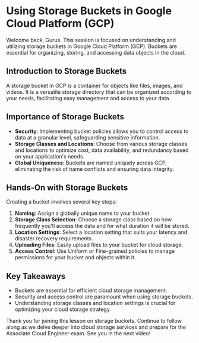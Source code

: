 # Using Storage Buckets in Google Cloud Platform (GCP)

Welcome back, Gurus. This session is focused on understanding and utilizing storage buckets in Google Cloud Platform (GCP). Buckets are essential for organizing, storing, and accessing data objects in the cloud.

## Introduction to Storage Buckets

A storage bucket in GCP is a container for objects like files, images, and videos. It is a versatile storage directory that can be organized according to your needs, facilitating easy management and access to your data.

## Importance of Storage Buckets

- **Security**: Implementing bucket policies allows you to control access to data at a granular level, safeguarding sensitive information.
- **Storage Classes and Locations**: Choose from various storage classes and locations to optimize cost, data availability, and redundancy based on your application's needs.
- **Global Uniqueness**: Buckets are named uniquely across GCP, eliminating the risk of name conflicts and ensuring data integrity.

## Hands-On with Storage Buckets

Creating a bucket involves several key steps:

1. **Naming**: Assign a globally unique name to your bucket.
2. **Storage Class Selection**: Choose a storage class based on how frequently you'll access the data and for what duration it will be stored.
3. **Location Settings**: Select a location setting that suits your latency and disaster recovery requirements.
4. **Uploading Files**: Easily upload files to your bucket for cloud storage.
5. **Access Control**: Use Uniform or Fine-grained policies to manage permissions for your bucket and objects within it.

## Key Takeaways

- Buckets are essential for efficient cloud storage management.
- Security and access control are paramount when using storage buckets.
- Understanding storage classes and location settings is crucial for optimizing your cloud storage strategy.

Thank you for joining this lesson on storage buckets. Continue to follow along as we delve deeper into cloud storage services and prepare for the Associate Cloud Engineer exam. See you in the next video!
